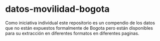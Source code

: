 # datos-movilidad-bogota
Como iniciativa individual este repositorio es un compendio de los datos que no están expuestos formalmente de Bogota
pero están disponibles para su extracción en diferentes formatos en diferentes paginas. 


